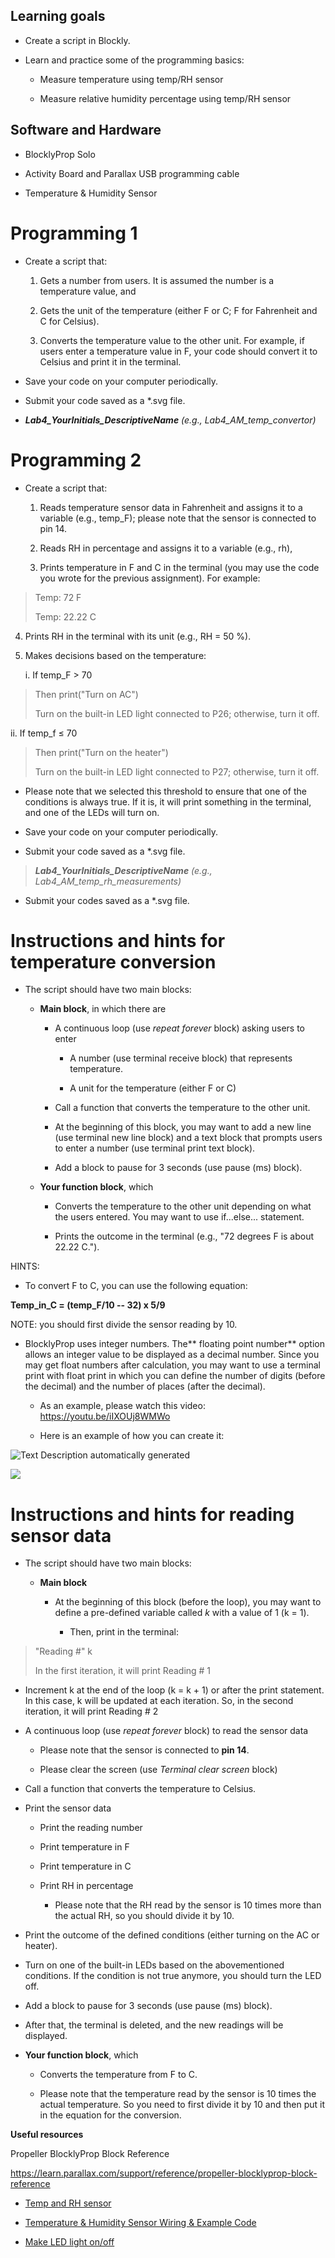 ## Learning goals

- Create a script in Blockly.

- Learn and practice some of the programming basics:

  - Measure temperature using temp/RH sensor

  - Measure relative humidity percentage using temp/RH sensor

## Software and Hardware

- BlocklyProp Solo

- Activity Board and Parallax USB programming cable

- Temperature & Humidity Sensor

# Programming 1

- Create a script that:

  1.  Gets a number from users. It is assumed the number is a temperature value, and

  2.  Gets the unit of the temperature (either F or C; F for Fahrenheit and C for Celsius).

  3.  Converts the temperature value to the other unit. For example, if users enter a temperature value in F, your code should convert it to Celsius and print it in the terminal.

- Save your code on your computer periodically.

- Submit your code saved as a \*.svg file.

- ***Lab4_YourInitials_DescriptiveName** (e.g., Lab4_AM_temp_convertor)*

# 

# Programming 2

- Create a script that:

  1.  Reads temperature sensor data in Fahrenheit and assigns it to a variable (e.g., temp_F); please note that the sensor is connected to pin 14.

  2.  Reads RH in percentage and assigns it to a variable (e.g., rh),

  3.  Prints temperature in F and C in the terminal (you may use the code you wrote for the previous assignment). For example:

> Temp: 72 F
>
> Temp: 22.22 C

4.  Prints RH in the terminal with its unit (e.g., RH = 50 %).

5.  Makes decisions based on the temperature:

    i.  If temp_F \> 70

> Then print("Turn on AC")
>
> Turn on the built-in LED light connected to P26; otherwise, turn it off.

ii. If temp_f ≤ 70

> Then print("Turn on the heater")
>
> Turn on the built-in LED light connected to P27; otherwise, turn it off.

- Please note that we selected this threshold to ensure that one of the conditions is always true. If it is, it will print something in the terminal, and one of the LEDs will turn on.

<!-- -->

- Save your code on your computer periodically.

- Submit your code saved as a \*.svg file.

> ***Lab4_YourInitials_DescriptiveName** (e.g., Lab4_AM_temp_rh_measurements)*

- Submit your codes saved as a \*.svg file.

# Instructions and hints for temperature conversion 

- The script should have two main blocks:

  - **Main block**, in which there are

    - A continuous loop (use *repeat forever* block) asking users to enter

      - A number (use terminal receive block) that represents temperature.

      - A unit for the temperature (either F or C)

    - Call a function that converts the temperature to the other unit.

    - At the beginning of this block, you may want to add a new line (use terminal new line block) and a text block that prompts users to enter a number (use terminal print text block).

    - Add a block to pause for 3 seconds (use pause (ms) block).

  - **Your function block**, which

    - Converts the temperature to the other unit depending on what the users entered. You may want to use if...else... statement.

    - Prints the outcome in the terminal (e.g., "72 degrees F is about 22.22 C.").

HINTS:

- To convert F to C, you can use the following equation:

**Temp_in_C = (temp_F/10 -- 32) x 5/9**

NOTE: you should first divide the sensor reading by 10.

- BlocklyProp uses integer numbers. The** floating point number** option allows an integer value to be displayed as a decimal number. Since you may get float numbers after calculation, you may want to use a terminal print with float print in which you can define the number of digits (before the decimal) and the number of places (after the decimal).

  - As an example, please watch this video: <https://youtu.be/iIXOUj8WMWo>

  - Here is an example of how you can create it:

![Text Description automatically generated](media/image1.png)

![](media/image3.png)

# 

# Instructions and hints for reading sensor data

- The script should have two main blocks:

  - **Main block**

    - At the beginning of this block (before the loop), you may want to define a pre-defined variable called *k* with a value of 1 (k = 1).

      - Then, print in the terminal:

> "Reading #" k
>
> In the first iteration, it will print Reading \# 1

- Increment k at the end of the loop (k = k + 1) or after the print statement. In this case, k will be updated at each iteration. So, in the second iteration, it will print Reading \# 2

- A continuous loop (use *repeat forever* block) to read the sensor data

  - Please note that the sensor is connected to **pin 14**.

  - Please clear the screen (use *Terminal clear screen* block)

- Call a function that converts the temperature to Celsius.

- Print the sensor data

  - Print the reading number

  - Print temperature in F

  - Print temperature in C

  - Print RH in percentage

    - Please note that the RH read by the sensor is 10 times more than the actual RH, so you should divide it by 10.

- Print the outcome of the defined conditions (either turning on the AC or heater).

- Turn on one of the built-in LEDs based on the abovementioned conditions. If the condition is not true anymore, you should turn the LED off.

- Add a block to pause for 3 seconds (use pause (ms) block).

- After that, the terminal is deleted, and the new readings will be displayed.

<!-- -->

- **Your function block**, which

  - Converts the temperature from F to C.

  - Please note that the temperature read by the sensor is 10 times the actual temperature. So you need to first divide it by 10 and then put it in the equation for the conversion.

**Useful resources**

Propeller BlocklyProp Block Reference

<https://learn.parallax.com/support/reference/propeller-blocklyprop-block-reference>

- [Temp and RH sensor](https://learn.parallax.com/support/reference/propeller-blocklyprop-block-reference/sensor/temp-humidity)

- [Temperature & Humidity Sensor Wiring & Example Code](https://learn.parallax.com/support/reference/propeller-blocklyprop-block-reference/sensor/temp-humidity/temperature-humidity)

- [Make LED light on/off](https://learn.parallax.com/tutorials/language/blocklyprop/blink-light)
